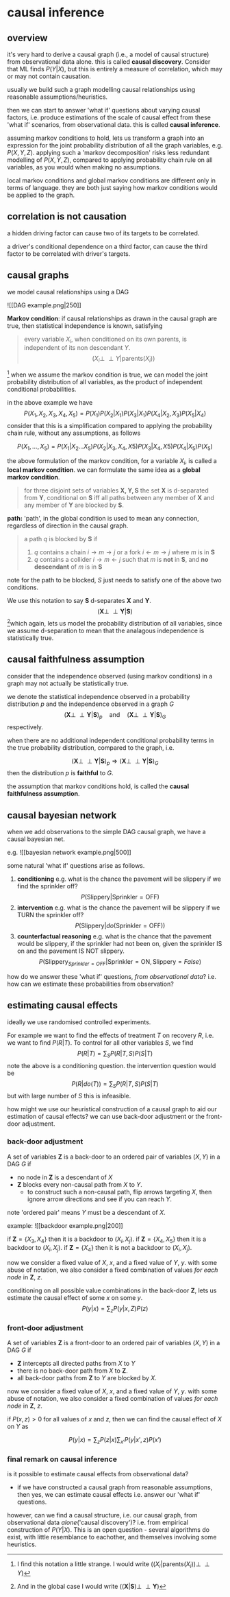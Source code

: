 # causal inference

## overview

it's very hard to derive a causal graph (i.e., a model of causal structure) from observational data alone. this is called **causal discovery**. Consider that ML finds $P(Y | X)$, but this is entirely a measure of correlation, which may or may not contain causation.

usually we build such a graph modelling causal relationships using reasonable assumptions/heuristics.

then we can start to answer 'what if' questions about varying causal factors, i.e. produce estimations of the scale of causal effect from these 'what if' scenarios, from observational data. this is called **causal inference**.

assuming markov conditions to hold, lets us transform a graph into an expression for the joint probability distribution of all the graph variables, e.g. $P(X, Y, Z$). applying such a 'markov decomposition' risks less redundant modelling of $P(X, Y, Z)$, compared to applying probability chain rule on all variables, as you would when making no assumptions.

local markov conditions and global markov conditions are different only in terms of language. they are both just saying how markov conditions would be applied to the graph.

## correlation is not causation

a hidden driving factor can cause two of its targets to be correlated.

a driver's conditional dependence on a third factor, can cause the third factor to be correlated with driver's targets.

## causal graphs

we model causal relationships using a DAG

![[DAG example.png|250]]

**Markov condition**: if causal relationships as drawn in the causal graph are true, then statistical independence is known, satisfying

> every variable $X_i$, when conditioned on its own parents, is independent of its non descendant $Y$. $$ (X_i \perp\!\!\!\perp Y | \text{parents}(X_i) )$$

[^1] when we assume the markov condition is true, we can model the joint probability distribution of all variables, as the product of independent conditional probabilities.

in the above example we have
$$P(X_1, X_2, X_3, X_4, X_5) 
= P(X_1)P(X_2|X_1)P(X_3|X_1)P(X_4|X_2, X_3)P(X_5|X_4) $$
consider that this is a simplification compared to applying the probability chain rule, without any assumptions, as follows 

$$ P(X_1, \dots , X_5)
= P(X_1 | X_2 \dots X_5)P(X_2|X_3, X_4, X5)P(X_3| X_4, X5)P(X_4|X_5)P(X_5) $$

the above formulation of the markov condition, for a variable $X_i$, is called a **local markov condition**. we can formulate the same idea as a **global markov condition**.

> for three disjoint sets of variables $\mathbf{X, Y, S}$ the set $\mathbf{X}$ is d-separated from $\mathbf{Y}$, conditional on $\mathbf{S}$ iff all paths between any member of $\mathbf{X}$ and any member of $\mathbf{Y}$ are blocked by $\mathbf{S}$.

**path:** 'path', in the global condition is used to mean any connection, regardless of direction in the causal graph.

> a path $q$ is blocked by $\mathbf{S}$ if 
> 1. $q$ contains a chain $i \to m \to j$ or a fork $i \leftarrow m \to j$ where $m$ is in $\mathbf{S}$
> 2. $q$ contains a collider $i \to m \leftarrow j$ such that $m$ is **not** in $\mathbf{S}$, and **no descendant** of $m$ is in $\mathbf{S}$

note for the path to be blocked, $S$ just needs to satisfy one of the above two conditions.

We use this notation to say $\mathbf{S}$ d-separates $\mathbf{X}$ and $\mathbf{Y}$.
$$ (\mathbf{X} \perp\!\!\!\perp \mathbf{Y} | \mathbf{S}) $$
[^2]which again, lets us model the probability distribution of all variables, since we assume d-separation to mean that the analagous independence is statistically true.

[^1]: I find this notation a little strange. I would write $( (X_i | \text{parents}(X_i)) \perp\!\!\!\perp Y)$ 
[^2]: And in the global case I would write $( (\mathbf{X} | \mathbf{S}) \perp\!\!\!\perp \mathbf{Y})$ 

## causal faithfulness assumption

consider that the independence observed (using markov conditions) in a graph may not actually be statistically true.

we denote the statistical independence observed in a probability distribution $p$ and the independence observed in a graph $G$
$$ (\mathbf{X} \perp\!\!\!\perp \mathbf{Y} | \mathbf{S})_p \quad \text{and} \quad
(\mathbf{X} \perp\!\!\!\perp \mathbf{Y} | \mathbf{S})_G$$
respectively.

when there are no additional independent conditional probability terms in the true probability distribution, compared to the graph, i.e.

$$(\mathbf{X} \perp\!\!\!\perp \mathbf{Y} | \mathbf{S})_p \Rightarrow (\mathbf{X} \perp\!\!\!\perp \mathbf{Y} | \mathbf{S})_G$$
then the distribution $p$ is **faithful** to $G$.

the assumption that markov conditions hold, is called the **causal faithfulness assumption**.

## causal bayesian network

when we add observations to the simple DAG causal graph, we have a causal bayesian net.

e.g.
![[bayesian network example.png|500]]

some natural 'what if' questions arise as follows.

1. **conditioning**
	e.g. what is the chance the pavement will be slippery if we find the sprinkler off?
$$P(\text{Slippery} | \text{Sprinkler} = \text{OFF}) $$
2. **intervention**
	e.g. what is the chance the pavement will be slippery if we TURN the sprinkler off?
$$P(\text{Slippery} | do(\text{Sprinkler} = \text{OFF})) $$
1. **counterfactual reasoning**
	e.g. what is the chance that the pavement would be slippery, if the sprinkler had not been on, given the sprinkler IS on and the pavement IS NOT slippery.
$$P(\text{Slippery}_{Sprinkler=OFF} | \text{Sprinkler} = \text{ON}, \text{Slippery} = False) $$

how do we answer these 'what if' questions, *from observational data*? i.e. how can we estimate these probabilities from observation?

## estimating causal effects

ideally we use randomised controlled experiments.

For example we want to find the effects of treatment $T$ on recovery $R$, i.e. we want to find $P(R|T)$. To control for all other variables $S$, we find
$$ P(R|T) = \sum_S P(R|T,S)P(S|T) $$
note the above is a conditioning question. the intervention question would be
$$ P(R|do(T)) = \sum_S P(R|T,S)P(S|T) $$
but with large number of $S$ this is infeasible.

how might we use our heuristical construction of a causal graph to aid our estimation of causal effects? we can use back-door adjustment or the front-door adjustment.

### back-door adjustment

A set of variables $\mathbf Z$ is a back-door to an ordered pair of variables $(X, Y)$ in a DAG $G$ if
- no node in $\mathbf Z$ is a descendant of $X$
- $\mathbf Z$ blocks every non-causal path from $X$ to $Y$.
	- to construct such a non-causal path, flip arrows targeting $X$, then ignore arrow directions and see if you can reach $Y$.

note 'ordered pair' means $Y$ must be a descendant of $X$.

example:
![[backdoor example.png|200]]

if $\mathbf{Z} = \{ X_3, X_4 \}$ then it is a backdoor to $(X_i, X_j)$.
if $\mathbf{Z} = \{ X_4, X_5 \}$ then it is a backdoor to $(X_i, X_j)$.
if $\mathbf{Z} = \{ X_4 \}$ then it is not a backdoor to $(X_i, X_j)$.

now we consider a fixed value of $X$, $x$, and a fixed value of $Y$, $y$. 
with some abuse of notation, we also consider a fixed combination of values *for each node* in $\mathbf{Z}$, $z$.

conditioning on all possible value combinations in the back-door $\mathbf{Z}$, lets us estimate the causal effect of some $x$ on some $y$.
$$P(y | x) = \sum_{z} P(y |x, Z)P(z) $$

### front-door adjustment

A set of variables $\mathbf Z$ is a front-door to an ordered pair of variables $(X, Y)$ in a DAG $G$ if
- $\mathbf Z$ intercepts all directed paths from $X$ to $Y$
- there is no back-door path from $X$ to $\mathbf{Z}$.
- all back-door paths from $\mathbf{Z}$ to $Y$ are blocked by $X$.

now we consider a fixed value of $X$, $x$, and a fixed value of $Y$, $y$. 
with some abuse of notation, we also consider a fixed combination of values *for each node* in $\mathbf{Z}$, $z$.

if $P(x, z) > 0$ for all values of $x$ and $z$, then we can find the causal effect of $X$ on $Y$ as 

$$P(y | x) = \sum_{z} P(z | x) \sum_{x'} P(y |x', z)P(x') $$

### final remark on causal inference

is it possible to estimate causal effects from observational data?
- if we have constructed a causal graph from reasonable assumptions, then yes, we can estimate causal effects i.e. answer our 'what if' questions.

however, can we find a causal structure, i.e. our causal graph, from observational data *alone*('causal discovery')? i.e. from empirical construction of $P(Y|X)$. This is an open question - several algorithms do exist, with little resemblance to eachother, and themselves involving some heuristics.


